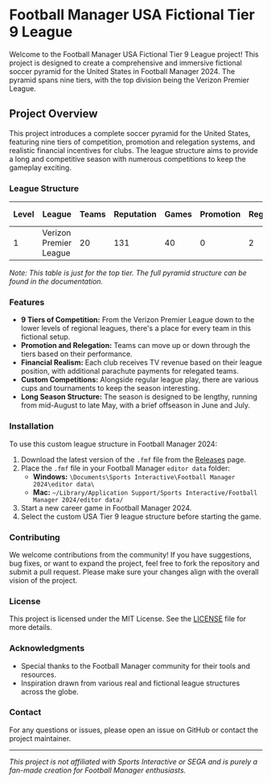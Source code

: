 # Football Manager USA Fictional Tier 9 League

Welcome to the Football Manager USA Fictional Tier 9 League project! This project is designed to create a comprehensive and immersive fictional soccer pyramid for the United States in Football Manager 2024. The pyramid spans nine tiers, with the top division being the Verizon Premier League.

## Project Overview

This project introduces a complete soccer pyramid for the United States, featuring nine tiers of competition, promotion and relegation systems, and realistic financial incentives for clubs. The league structure aims to provide a long and competitive season with numerous competitions to keep the gameplay exciting.

### League Structure

| Level | League               | Teams | Reputation | Games | Promotion | Regulation | TV Rev Per Club | Regulation Parachuted | Top          | Bottom       |
|-------|----------------------|-------|------------|-------|-----------|------------|-----------------|----------------------|--------------|--------------|
| 1     | Verizon Premier League | 20    | 131        | 40    | 0         | 2          | $30,000,000.00  | $10,000,000.00       | $20,000,000.00 | $1,000,000.00 |

*Note: This table is just for the top tier. The full pyramid structure can be found in the documentation.*

### Features

- **9 Tiers of Competition:** From the Verizon Premier League down to the lower levels of regional leagues, there's a place for every team in this fictional setup.
- **Promotion and Relegation:** Teams can move up or down through the tiers based on their performance.
- **Financial Realism:** Each club receives TV revenue based on their league position, with additional parachute payments for relegated teams.
- **Custom Competitions:** Alongside regular league play, there are various cups and tournaments to keep the season interesting.
- **Long Season Structure:** The season is designed to be lengthy, running from mid-August to late May, with a brief offseason in June and July.

### Installation

To use this custom league structure in Football Manager 2024:

1. Download the latest version of the `.fmf` file from the [Releases](#) page.
2. Place the `.fmf` file in your Football Manager `editor data` folder:
    - **Windows:** `\Documents\Sports Interactive\Football Manager 2024\editor data\`
    - **Mac:** `~/Library/Application Support/Sports Interactive/Football Manager 2024/editor data/`
3. Start a new career game in Football Manager 2024.
4. Select the custom USA Tier 9 league structure before starting the game.

### Contributing

We welcome contributions from the community! If you have suggestions, bug fixes, or want to expand the project, feel free to fork the repository and submit a pull request. Please make sure your changes align with the overall vision of the project.

### License

This project is licensed under the MIT License. See the [LICENSE](#) file for more details.

### Acknowledgments

- Special thanks to the Football Manager community for their tools and resources.
- Inspiration drawn from various real and fictional league structures across the globe.

### Contact

For any questions or issues, please open an issue on GitHub or contact the project maintainer.

---

*This project is not affiliated with Sports Interactive or SEGA and is purely a fan-made creation for Football Manager enthusiasts.*


